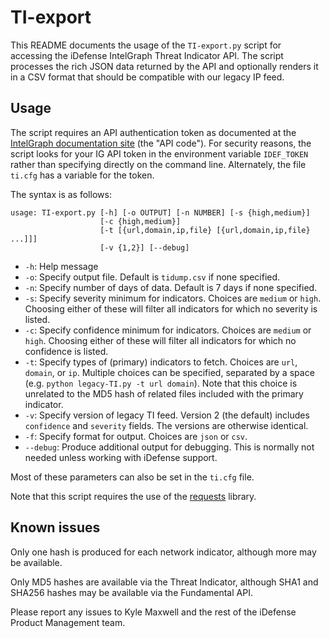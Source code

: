 # TI-export

This README documents the usage of the `TI-export.py` script for accessing the iDefense IntelGraph Threat Indicator API. The script processes the rich JSON data returned by the API and optionally renders it in a CSV format that should be compatible with our legacy IP feed.

## Usage

The script requires an API authentication token as documented at the [IntelGraph documentation site](https://intelgraph.idefense.com/#/docs/view#page-section-2-0) (the "API code"). For security reasons, the script looks for your IG API token in the environment variable `IDEF_TOKEN` rather than specifying directly on the command line. Alternately, the file `ti.cfg` has a variable for the token.

The syntax is as follows:

```
usage: TI-export.py [-h] [-o OUTPUT] [-n NUMBER] [-s {high,medium}]
                    [-c {high,medium}]
                    [-t [{url,domain,ip,file} [{url,domain,ip,file} ...]]]
                    [-v {1,2}] [--debug]
```

- `-h`: Help message
- `-o`: Specify output file. Default is `tidump.csv` if none specified.
- `-n`: Specify number of days of data. Default is 7 days if none specified.
- `-s`: Specify severity minimum for indicators. Choices are `medium` or `high`. Choosing either of these will filter all indicators for which no severity is listed.
- `-c`: Specify confidence minimum for indicators. Choices are `medium` or `high`. Choosing either of these will filter all indicators for which no confidence is listed.
- `-t`: Specify types of (primary) indicators to fetch. Choices are `url`, `domain`, or `ip`. Multiple choices can be specified, separated by a space (e.g. `python legacy-TI.py -t url domain`). Note that this choice is unrelated to the MD5 hash of related files included with the primary indicator.
- `-v`: Specify version of legacy TI feed. Version 2 (the default) includes `confidence` and `severity` fields. The versions are otherwise identical.
- `-f`: Specify format for output. Choices are `json` or `csv`. 
- `--debug`: Produce additional output for debugging. This is normally not needed unless working with iDefense support.

Most of these parameters can also be set in the `ti.cfg` file.

Note that this script requires the use of the [requests](http://docs.python-requests.org/en/master/) library.

## Known issues

Only one hash is produced for each network indicator, although more may be available.

Only MD5 hashes are available via the Threat Indicator, although SHA1 and SHA256 hashes may be available via the Fundamental API.

Please report any issues to Kyle Maxwell and the rest of the iDefense Product Management team.
